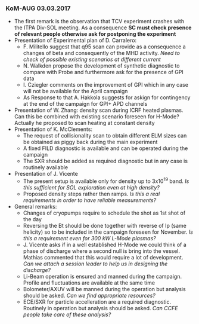 ### KoM-AUG 03.03.2017

-   The first remark is the observation that TCV experiment crashes with the
    ITPA Div-SOL meeting. As a consequence **SC must check presence of
    relevant people otherwise ask for postponing the experiment**
-   Presentation of Experimental plan of D. Carralero:
    -   F. Militello suggest that q95 scan can provide as a consequence
        a changes of beta and consequently of the MHD activity. *Need to check
        of possible existing scenarios at different current*
    -   N. Walkden propose the development of synthetic diagnostic to compare
        with Probe and furthermore ask for the presence of GPI data
    -   I. Cziegler comments on the improvement of GPI which in any case will not be
        available for the April campaign
    -   As Response to that A. Hakkola suggests for askign for contingency at the
        end of the campaign for GPI+ APD channels
-   Presentation of W. Zhang: density scan during ICRF heated plasmas. Can this be combined
    with existing scenario foreseen for H-Mode? Actually he proposed to scan heating at constant density
-   Presentation of K. McClements:
    -   The request of collisionality scan to obtain different ELM sizes can be obtained as piggy back
        during the main experiment
    -   A fixed FILD diagnostic is available and can be operated during the campaign
    -   The SXR should be added as required diagnostic but in any case is routinely available
-   Presentation of J. Vicente
    -   The present setup is available only for density up to 3x10<sup>19</sup> band. *Is this sufficient for
        SOL exploration even at high density?*
    -   Proposed density steps rather then ramps. *Is this a real requirements in order to have reliable
        measurements?*
-   General remarks:
    -   Changes of cryopumps require to schedule the shot as 1st shot of the day
    -   Reversing the Bt should be done together with reverse of Ip (same helicity) so to be included
        in the campaign foreseen for November. *Is this a
        requirement even for 300 kW L-Mode plasmas?*
    -   J. Vicente asks if in a well established H-Mode we could think of a phase of discharge where a second
        null is bring into the vessel. Mathias commented that this would require a lot of development. *Can we
        attach a session leader to help us in designing the discharge?*
    -   Li-Beam operation is ensured and manned during the campaign. Profile and fluctuations are available at the
        same time
    -   Bolometer/AXUV will be manned during the operation but analysis should be asked. *Can we find appropriate
        resources?*
    -   ECE/SXR for particle accelleration are a required diagnostic. Routinely in operation but analysis
        should be asked. *Can CCFE people take care of these analysis?*

